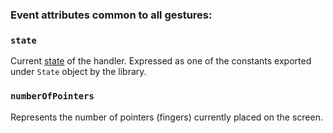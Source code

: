 ### Event attributes common to all gestures:

### `state`

Current [state](.../../under-the-hood/states-events.md) of the handler. Expressed as one of the constants exported under `State` object by the library.

### `numberOfPointers`

Represents the number of pointers (fingers) currently placed on the screen.
